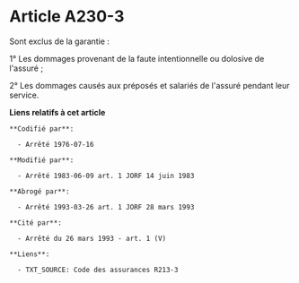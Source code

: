 # Article A230-3

Sont exclus de la garantie :

1° Les dommages provenant de la faute intentionnelle ou dolosive de l'assuré ;

2° Les dommages causés aux préposés et salariés de l'assuré pendant leur service.

**Liens relatifs à cet article**

	**Codifié par**:

	  - Arrêté 1976-07-16

	**Modifié par**:

	  - Arrêté 1983-06-09 art. 1 JORF 14 juin 1983

	**Abrogé par**:

	  - Arrêté 1993-03-26 art. 1 JORF 28 mars 1993

	**Cité par**:

	  - Arrêté du 26 mars 1993 - art. 1 (V)

	**Liens**:

	  - TXT_SOURCE: Code des assurances R213-3
